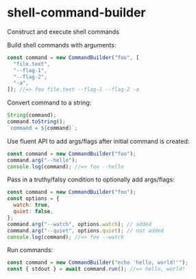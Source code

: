 # shell-command-builder
Construct and execute shell commands

Build shell commands with arguments:

``` js
const command = new CommandBuilder("foo", [
  "file.text",
  "--flag-1",
  "--flag-2",
  "-a",
]); //=> foo file.text --flag-1 --flag-2 -a
```

Convert command to a string:

``` js
String(command);
command.toString();
`command = ${command}`;
```

Use fluent API to add args/flags after initial command is created:

``` js
const command = new CommandBuilder("foo");
command.arg("--hello");
console.log(command); //=> foo --hello
```

Pass in a truthy/falsy condition to optionally add args/flags:

``` js
const command = new CommandBuilder("foo");
const options = {
  watch: true,
  quiet: false,
};
command.arg("--watch", options.watch); // added
command.arg("--quiet", options.quiet); // not added
console.log(command); //=> foo --watch
```

Run commands:

``` js
const command = new CommandBuilder("echo 'hello, world!'");
const { stdout } = await command.run(); //=> hello, world!
```
